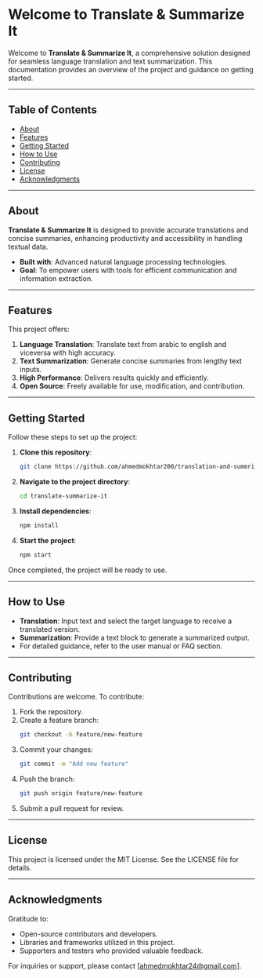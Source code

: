 # Welcome to Translate & Summarize It

Welcome to **Translate & Summarize It**, a comprehensive solution designed for seamless language translation and text summarization. This documentation provides an overview of the project and guidance on getting started.

---

## Table of Contents

- [About](#about)
- [Features](#features)
- [Getting Started](#getting-started)
- [How to Use](#how-to-use)
- [Contributing](#contributing)
- [License](#license)
- [Acknowledgments](#acknowledgments)

---

## About

**Translate & Summarize It** is designed to provide accurate translations and concise summaries, enhancing productivity and accessibility in handling textual data.

- **Built with**: Advanced natural language processing technologies.
- **Goal**: To empower users with tools for efficient communication and information extraction.

---

## Features

This project offers:

1. **Language Translation**: Translate text from arabic to english and viceversa with high accuracy.
2. **Text Summarization**: Generate concise summaries from lengthy text inputs.
3. **High Performance**: Delivers results quickly and efficiently.
4. **Open Source**: Freely available for use, modification, and contribution.

---

## Getting Started

Follow these steps to set up the project:

1. **Clone this repository**:
   ```bash
   git clone https://github.com/ahmedmokhtar200/translation-and-summrization-platform.git
   ```
2. **Navigate to the project directory**:
   ```bash
   cd translate-summarize-it
   ```
3. **Install dependencies**:
   ```bash
   npm install
   ```
4. **Start the project**:
   ```bash
   npm start
   ```

Once completed, the project will be ready to use.

---

## How to Use

- **Translation**: Input text and select the target language to receive a translated version.
- **Summarization**: Provide a text block to generate a summarized output.
- For detailed guidance, refer to the user manual or FAQ section.

---

## Contributing

Contributions are welcome. To contribute:

1. Fork the repository.
2. Create a feature branch:
   ```bash
   git checkout -b feature/new-feature
   ```
3. Commit your changes:
   ```bash
   git commit -m "Add new feature"
   ```
4. Push the branch:
   ```bash
   git push origin feature/new-feature
   ```
5. Submit a pull request for review.

---

## License

This project is licensed under the MIT License. See the LICENSE file for details.

---

## Acknowledgments

Gratitude to:

- Open-source contributors and developers.
- Libraries and frameworks utilized in this project.
- Supporters and testers who provided valuable feedback.

For inquiries or support, please contact [ahmedmokhtar24@gmail.com].

